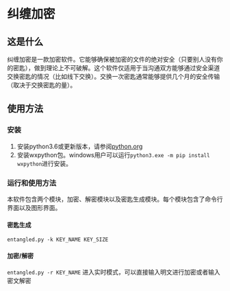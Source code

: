 # 纠缠加密

## 这是什么
纠缠加密是一款加密软件。它能够确保被加密的文件的绝对安全（只要别人没有你的密匙），做到理论上不可破解。这个软件仅适用于当沟通双方能够通过安全渠道交换密匙的情况（比如线下交换）。交换一次密匙通常能够提供几个月的安全传输（取决于交换密匙的量）。

## 使用方法
### 安装
1. 安装python3.6或更新版本，请参阅[python.org](https://www.python.org/)
2. 安装wxpython包。windows用户可以运行`python3.exe -m pip install wxpython`进行安装。

### 运行和使用方法
本软件包含两个模块，加密、解密模块以及密匙生成模块。每个模块包含了命令行界面以及图形界面。

#### 密匙生成
`entangled.py -k KEY_NAME KEY_SIZE`

#### 加密/解密
`entangled.py -r KEY_NAME` 进入实时模式，可以直接输入明文进行加密或者输入密文解密
